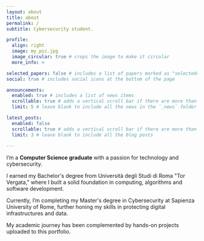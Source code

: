 ```yaml
---
layout: about
title: about
permalink: /
subtitle: Cybersecurity student.

profile:
  align: right
  image: my_pic.jpg
  image_circular: true # crops the image to make it circular
  more_info: >

selected_papers: false # includes a list of papers marked as "selected={true}"
social: true # includes social icons at the bottom of the page

announcements:
  enabled: true # includes a list of news items
  scrollable: true # adds a vertical scroll bar if there are more than 3 news items
  limit: 5 # leave blank to include all the news in the `_news` folder

latest_posts:
  enabled: false
  scrollable: true # adds a vertical scroll bar if there are more than 3 new posts items
  limit: 3 # leave blank to include all the blog posts
  
---
```


I’m a <b>Computer Science graduate</b> with a passion for technology and cybersecurity. 

I earned my Bachelor's degree from Università degli Studi di Roma "Tor Vergata," where I built a solid foundation in computing, algorithms and software development. 

Currently, I’m completing my Master's degree in Cybersecurity at Sapienza University of Rome, further honing my skills in protecting digital infrastructures and data.

My academic journey has been complemented by hands-on projects uploaded to this portfolio.
